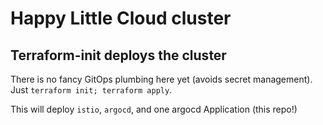 # Happy Little Cloud cluster

<!--
## Prep for Raspberry Pi 4

- Add some cgroups to `/boot/cmdline.txt` [ref](https://collabnix.com/get-started-with-k3s-a-lightweight-kubernetes-distribution-for-raspberry-pi-cluster/)
- Install [k3s](https://k3s.io/)
-->

## Terraform-init deploys the cluster

There is no fancy GitOps plumbing here yet (avoids secret management). Just `terraform init; terraform apply`.

This will deploy `istio`, `argocd`, and one argocd Application (this repo!)
